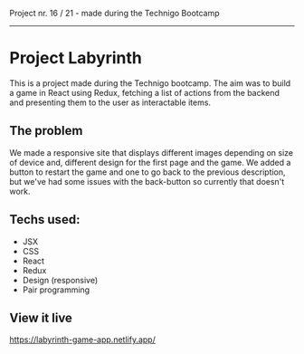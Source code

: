 Project nr. 16 / 21 - made during the Technigo Bootcamp
___

# Project Labyrinth
This is a project made during the Technigo bootcamp. The aim was to build a game in React using Redux, fetching a list of actions from the backend and presenting them to the user as interactable items. 

## The problem
We made a responsive site that displays different images depending on size of device and, different design for the first page and the game. We added a button to restart the game and one to go back to the previous description, but we've had some issues with the back-button so currently that doesn't work.  

## Techs used:
* JSX
* CSS
* React
* Redux
* Design (responsive)
* Pair programming

## View it live
https://labyrinth-game-app.netlify.app/ 

